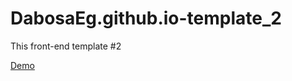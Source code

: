 # DabosaEg.github.io-template_2
This front-end template #2

<a href="https://dabosaeg.github.io/DabosaEg.github.io-template_2/" target="_blank">Demo</a>
 
